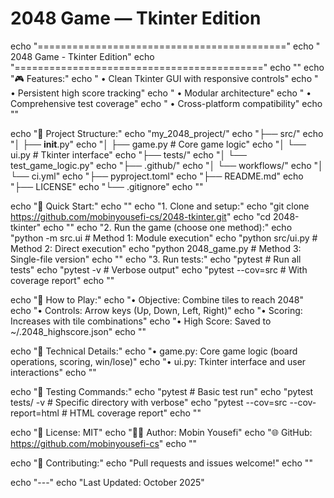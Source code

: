 # 2048 Game — Tkinter Edition

echo "==========================================="
echo "   2048 Game - Tkinter Edition"
echo "==========================================="
echo ""
echo "🎮 Features:"
echo "  • Clean Tkinter GUI with responsive controls"
echo "  • Persistent high score tracking"
echo "  • Modular architecture"
echo "  • Comprehensive test coverage"
echo "  • Cross-platform compatibility"
echo ""

echo "📁 Project Structure:"
echo "my_2048_project/"
echo "├── src/"
echo "│   ├── __init__.py"
echo "│   ├── game.py         # Core game logic"
echo "│   └── ui.py           # Tkinter interface"
echo "├── tests/"
echo "│   └── test_game_logic.py"
echo "├── .github/"
echo "│   └── workflows/"
echo "│       └── ci.yml"
echo "├── pyproject.toml"
echo "├── README.md"
echo "├── LICENSE"
echo "└── .gitignore"
echo ""

echo "🚀 Quick Start:"
echo ""
echo "1. Clone and setup:"
echo "git clone https://github.com/mobinyousefi-cs/2048-tkinter.git"
echo "cd 2048-tkinter"
echo ""
echo "2. Run the game (choose one method):"
echo "python -m src.ui                 # Method 1: Module execution"
echo "python src/ui.py                 # Method 2: Direct execution"
echo "python 2048_game.py              # Method 3: Single-file version"
echo ""
echo "3. Run tests:"
echo "pytest                           # Run all tests"
echo "pytest -v                        # Verbose output"
echo "pytest --cov=src                 # With coverage report"
echo ""

echo "🎯 How to Play:"
echo "• Objective: Combine tiles to reach 2048"
echo "• Controls: Arrow keys (Up, Down, Left, Right)"
echo "• Scoring: Increases with tile combinations"
echo "• High Score: Saved to ~/.2048_highscore.json"
echo ""

echo "🔧 Technical Details:"
echo "• game.py: Core game logic (board operations, scoring, win/lose)"
echo "• ui.py: Tkinter interface and user interactions"
echo ""

echo "🧪 Testing Commands:"
echo "pytest                           # Basic test run"
echo "pytest tests/ -v                 # Specific directory with verbose"
echo "pytest --cov=src --cov-report=html  # HTML coverage report"
echo ""

echo "📝 License: MIT"
echo "👨‍💻 Author: Mobin Yousefi"
echo "🌐 GitHub: https://github.com/mobinyousefi-cs"
echo ""

echo "🤝 Contributing:"
echo "Pull requests and issues welcome!"
echo ""

echo "---"
echo "Last Updated: October 2025"